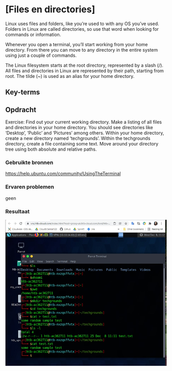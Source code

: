 # [Files en directories]
Linux uses files and folders, like you’re used to with any OS you’ve used. Folders in Linux are called directories, so use that word when looking for commands or information.

Whenever you open a terminal, you’ll start working from your home directory. From there you can move to any directory in the entire system using just a couple of commands.

The Linux filesystem starts at the root directory, represented by a slash (/). All files and directories in Linux are represented by their path, starting from root.
The tilde (~) is used as an alias for your home directory.

## Key-terms


## Opdracht
Exercise:
Find out your current working directory.
Make a listing of all files and directories in your home directory. You should see directories like ‘Desktop’, ‘Public’ and ‘Pictures’ among others.
Within your home directory, create a new directory named ‘techgrounds’.
Within the techgrounds directory, create a file containing some text.
Move around your directory tree using both absolute and relative paths.


### Gebruikte bronnen
https://help.ubuntu.com/community/UsingTheTerminal

### Ervaren problemen
geen

### Resultaat
![vm-screenshot](https://github.com/techgrounds/cloud-6-repo-NederLANA/blob/main/00_includes/lnx02-file-directory.jpg)
